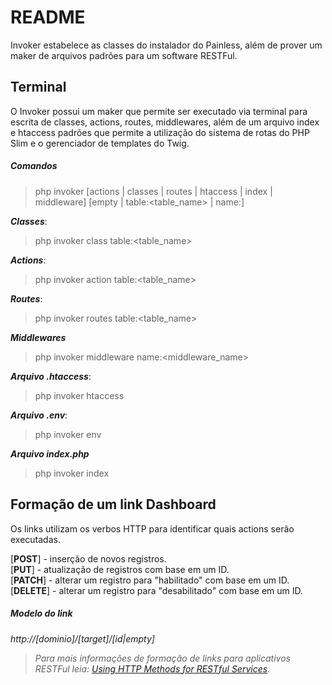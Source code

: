 # README

Invoker estabelece as classes do instalador do Painless, além de prover um maker de arquivos padrões para um software RESTFul.

## Terminal
O Invoker possui um maker que permite ser executado via terminal para escrita de classes, actions, routes, middlewares, além de um arquivo index e htaccess padrões que permite a utilização do sistema de rotas do PHP Slim e o gerenciador de templates do Twig.

##### Comandos
>php invoker [actions | classes | routes | htaccess | index | middleware] [empty | table:<table_name> | name:<name>]

_**Classes**_:
> php invoker class table:<table_name>

_**Actions**_:
> php invoker action table:<table_name>

_**Routes**_:
> php invoker routes table:<table_name>
  
_**Middlewares**_
> php invoker middleware name:<middleware_name>

_**Arquivo  .htaccess**_:  
> php invoker htaccess

_**Arquivo  .env**_:  
> php invoker env
  
_**Arquivo index.php**_
> php invoker index

## Formação de um link Dashboard
Os links utilizam os verbos HTTP para identificar quais actions serão executadas.

[**POST**]   - inserção de novos registros.  
[**PUT**]    - atualização de registros com base em um ID.  
[**PATCH**]  - alterar um registro para "habilitado" com base em um ID.  
[**DELETE**] - alterar um registro para "desabilitado" com base em um ID.

##### Modelo do link
_http://[dominio]/[target]/[id|empty]_

>_Para mais informações de formação de links para aplicativos RESTFul leia: [Using HTTP Methods for RESTful Services](http://www.restapitutorial.com/lessons/httpmethods.html)._
